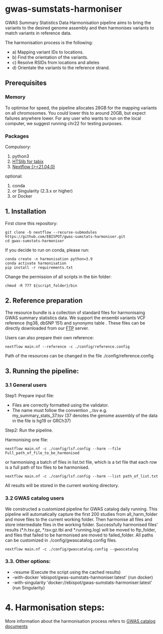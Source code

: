 # gwas-sumstats-harmoniser

GWAS Summary Statistics Data Harmonisation pipeline aims to bring the variants to the desired genome assembly and then harmonises variants to match variants in reference data.

The harmonisation process is the following:
* a) Mapping variant IDs to locations.
* b) Find the orientation of the variants. 
* c) Resolve RSIDs from locations and alleles 
* d) Orientate the variants to the reference strand.

## Prerequisites 
### Memory
To optimise for speed, the pipeline allocates 28GB for the mapping variants on all chromosomes. You could lower this to around 20GB, but expect failures anywhere lower. For any user who wants to run on the local computer, we suggest running chr22 for testing purposes.
### Packages
Compulsory:
1. python3
2. [HTSlib for tabix](http://www.htslib.org/download/)
3. [Nextflow (>=21.04.0)](https://www.nextflow.io/docs/latest/getstarted.html#installation)

optional:
1. conda  
2. or Singularity (2.3.x or higher)
3. or Docker

## 1. Installation
First clone this repository:
```
git clone -b nextflow --recurse-submodules https://github.com/EBISPOT/gwas-sumstats-harmoniser.git 
cd gwas-sumstats-harmoniser
```
If you decide to run on conda, please run:
```
conda create -n harmonisation python=3.9
conda activate harmonisation
pip install -r requirements.txt
```
Change the permission of all scripts in the bin folder:
```
chmod -R 777 ${script_folder}/bin
```

## 2. Reference preparation

The resource bundle is a collection of standard files for harmonisaing GWAS summary statistics data. We support the ensembl variants VCF reference (hg38, dbSNP 151) and synonyms table . These files can be directly downloaded from our [FTP](http:) server.

Users can also prepare their own reference:
```
nextflow main.nf --reference -c ./config/reference.config
```
Path of the resources can be changed in the file ./config/reference.config

## 3. Running the pipeline:
### 3.1 General users

Step1: Prepare input file:
* Files are correctly formatted using the validator.
* The name must follow the convention <any identifier>_<genome assembly number>.tsv e.g. my_summary_stats_37.tsv (37 denotes the genome assembly of the data in the file is hg19 or GRCh37)

Step2: Run the pipeline.
  
Harmonising one file:

```
nextflow main.nf -c ./config/lsf.config --harm --file Full_path_of_file_to_be_harmonised
```
or harmonising a batch of files in list.txt file, which is a txt file that each row is a full path of tsv files to be harmonised. 
```
nextflow main.nf -c ./config/lsf.config --harm --list path_of_list.txt
```

All results will be stored in the current working directory.

### 3.2 GWAS catalog users

We constructed a customized pipeline for GWAS catalog daily running. This pipeline will automatically capture the first 200 studies from all_harm_folder and move files to the current working folder. Then harmonise all files and store intermediate files in the working folder. Successfully harmonised files' results (*.h.tsv.gz, *.tsv.gz.tbi and *.running.log) will be moved to ftp_folder, and files that failed to be harmonised are moved to failed_folder. All paths can be customized in ./config/gwascatalog.config files.

```
nextflow main.nf -c ./config/gwascatalog.config --gwascatalog
```

### 3.3. Other options:
* -resume (Execute the script using the cached results)
* -with-docker 'ebispot/gwas-sumstats-harmoniser:latest' (run docker)
* -with-singularity 'docker://ebispot/gwas-sumstats-harmoniser:latest' (run Singularity)
  
# 4. Harmonisation steps:
More information about the harmonisation process refers to [GWAS catalog documents](https://www.ebi.ac.uk/gwas/docs/methods/summary-statistics)

